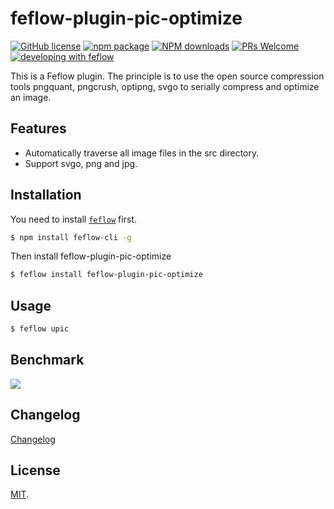 # feflow-plugin-pic-optimize

[![GitHub license](https://img.shields.io/badge/license-MIT-blue.svg)](https://github.com/feflow/generator-ivweb/blob/master/LICENSE) [![npm package](https://img.shields.io/npm/v/feflow-plugin-pic-optimize.svg?style=flat-square)](https://www.npmjs.org/package/feflow-plugin-pic-optimize) [![NPM downloads](http://img.shields.io/npm/dt/feflow-plugin-pic-optimize.svg?style=flat-square)](https://www.npmjs.com/package/feflow-plugin-pic-optimize) [![PRs Welcome](https://img.shields.io/badge/PRs-welcome-brightgreen.svg)](https://github.com/feflow/generator-ivweb/pulls) [![developing with feflow](https://img.shields.io/badge/developing%20with-feflow-1b95e0.svg)](https://github.com/feflow/feflow)

This is a Feflow plugin. The principle is to use the open source compression tools pngquant, pngcrush, optipng, svgo to serially compress and optimize an image.

## Features

- Automatically traverse all image files in the src directory.
- Support svgo, png and jpg.


## Installation

You need to install [`feflow`](https://github.com/feflow/feflow) first.

```sh
$ npm install feflow-cli -g
```

Then install feflow-plugin-pic-optimize

```sh
$ feflow install feflow-plugin-pic-optimize
```
## Usage

```sh
$ feflow upic
```
## Benchmark
![](https://qpic.url.cn/feeds_pic/ajNVdqHZLLDaQnwDicxlX72EOFYApoG4xZ98YdYUyQ9crWrmenhgqQw/)

## Changelog

[Changelog](CHANGELOG.md)

## License

[MIT](https://tldrlegal.com/license/mit-license).
